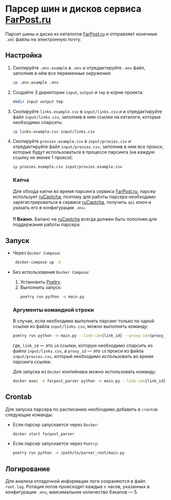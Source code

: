 # Парсер шин и дисков сервиса [FarPost.ru](https://farpost.ru)

Парсит шины и диски из каталогов [FarPost.ru](https://farpost.ru) и отправляет конечные `.xml` файлы на электронную почту.

## Настройка

1. Скопируйте `.env.example` в `.env` и отредактируйте `.env` файл, заполнив в нём все переменные окружения:
    ```bash
    cp .env.example .env
    ```
2. Создайте 3 директории `input`, `output` и `tmp` в корне проекта:
    ```bash
    mkdir input output tmp
    ```
3. Скопируйте `links.example.csv` в `input/links.csv` и и отредактируйте файл `input/links.csv`, заполнив в нем ссылки на каталоги, которые необходимо спарсить:
    ```bash
    cp links.example.csv input/links.csv
    ```
4. Скопируйте `proxies.example.csv` в `input/proxies.csv` и отредактируйте файл `input/proxies.csv`, заполнив в нем все прокси, которые будут использоваться в процессе парсинга (на каждую ссылку не менее 1 прокси):
    ```bash
    cp proxies.example.csv input/proxies.example.csv
    ```

    ### Капча
    Для обхода капчи во время парсинга сервиса [FarPost.ru](https://farpost.ru), парсер использует [ruCaptcha](https://rucaptcha.com/), поэтому для работы парсера необходимо зарегистрироваться в сервисе [ruCaptcha](https://rucaptcha.com/), получить `api` ключ и указать его в конфигурации `.env`.
    ####
    **!! Важно.** Баланс на [ruCaptcha](https://rucaptcha.com/) всегда должен быть пополнен для поддержания работы парсера.

## Запуск
- Через `Docker Compose`:
   ```bash
    docker-compose up -d
    ```
- Без использования `Docker Compose`:
  1. Установить [Poetry](https://python-poetry.org/).
  2. Выполнить запуск:
     ```bash
     poetry run python -m main.py
     ```

  ### Аргументы командной строки
    В случае, если необходимо выполнить парсинг только по одной ссылке из файла `input/links.csv`, можно выполнить команду:
    ```bash
    poetry run python -m main.py --link-id={link_id} --proxy-id={proxy_id}
    ```
    где, `link_id` — это `id` ссылки, которую необходимо спарсить из файла `input/links.csv`, а `proxy_id` — это `id` прокси из файла `input/proxies.csv`, который необходимо использовать во время парсинга ссылки.

    Для запуска из `Docker` контейнера можно использовать команду:
    ```bash 
    docker exec -d farpost_parser python -m main.py --link-id={link_id} --proxy-id={proxy_id}
    ```

## Crontab
Для запуска парсера по расписанию необходимо добавить в `crontab` следующие команды:
- Если парсер запускается через `Docker`:
    ```bash
   docker start farpost_parser
    ```
- Если парсер запускается через `Poetry`:
    ```bash
   poetry run python -m /path/to/parser_root/main.py
    ```

## Логирование
Для анализа отладочной информации логи сохраняются в файл `root.log`. Ротация логов происходит каждые `n` часов, указанных в конфигурации `.env`, максимальное количество бэкапов — 5.